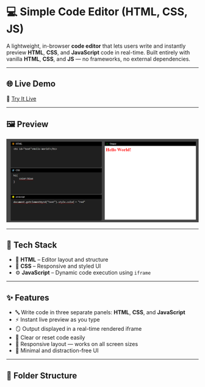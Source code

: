 # 💻 Simple Code Editor (HTML, CSS, JS)

A lightweight, in-browser **code editor** that lets users write and instantly preview **HTML**, **CSS**, and **JavaScript** code in real-time. Built entirely with vanilla **HTML**, **CSS**, and **JS** — no frameworks, no external dependencies.

---

## 🌐 Live Demo

🔗 [Try It Live]()  


---

## 🖼️ Preview

![Code Editor Preview](code-editor.PNG)  

---

## 🧰 Tech Stack

- 🧱 **HTML** – Editor layout and structure
- 🎨 **CSS** – Responsive and styled UI
- ⚙️ **JavaScript** – Dynamic code execution using `iframe`

---

## ✨ Features

- 🔤 Write code in three separate panels: **HTML**, **CSS**, and **JavaScript**
- ⚡ Instant live preview as you type
- 🪞 Output displayed in a real-time rendered iframe
- 💾 Clear or reset code easily
- 📱 Responsive layout — works on all screen sizes
- 🧼 Minimal and distraction-free UI

---

## 📁 Folder Structure

